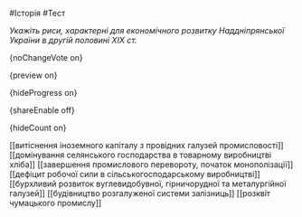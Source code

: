 #Історія #Тест

*Укажіть риси, характерні для економічного розвитку Наддніпрянської України в другій половині XIX ст.*

{noChangeVote on}

{preview on}

{hideProgress on}

{shareEnable off}

{hideCount on}

[[витіснення іноземного капіталу з провідних галузей промисловості]]
[[домінування селянського господарства в товарному виробництві хліба]]
[[завершення промислового перевороту, початок монополізації]]
[[дефіцит робочої сили в сільськогосподарському виробництві]]
[[бурхливий розвиток вуглевидобувної, гірничорудної та металургійної галузей]]
[[будівництво розгалуженої системи залізниць]]
[[розквіт чумацького промислу]]
